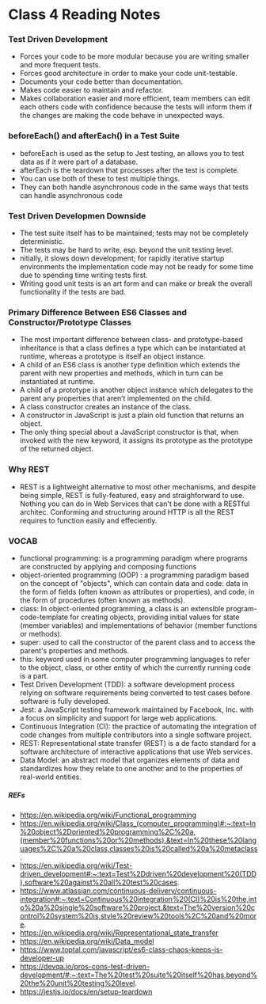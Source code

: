 # Class 4 Reading Notes

### Test Driven Development
- Forces your code to be more modular because you are writing smaller and more frequent tests.
- Forces good architecture in order to make your code unit-testable.
- Documents your code better than documentation.
- Makes code easier to maintain and refactor.
- Makes collaboration easier and more efficient, team members can edit each others code with confidence because the tests will inform them if the changes are making the code behave in unexpected ways.

### beforeEach() and afterEach() in a Test Suite
- beforeEach is used as the setup to Jest testing, an allows you to test data as if it were part of a database.
- afterEach is the teardown that processes after the test is complete.
- You can use both of these to test multiple things.
- They can both handle asynchronous code in the same ways that tests can handle asynchronous code

### Test Driven Developmen Downside
- The test suite itself has to be maintained; tests may not be completely deterministic.
- The tests may be hard to write, esp. beyond the unit testing level.
- nitially, it slows down development; for rapidly iterative startup environments the implementation code may not be ready for some time due to spending time writing tests first.
- Writing good unit tests is an art form and can make or break the overall functionality if the tests are bad. 

### Primary Difference Between ES6 Classes and Constructor/Prototype Classes
- The most important difference between class- and prototype-based inheritance is that a class defines a type which can be instantiated at runtime, whereas a prototype is itself an object instance.
- A child of an ES6 class is another type definition which extends the parent with new properties and methods, which in turn can be instantiated at runtime.
- A child of a prototype is another object instance which delegates to the parent any properties that aren’t implemented on the child.
- A class constructor creates an instance of the class.
- A constructor in JavaScript is just a plain old function that returns an object.
- The only thing special about a JavaScript constructor is that, when invoked with the new keyword, it assigns its prototype as the prototype of the returned object.

### Why REST
- REST is a lightweight alternative to most other mechanisms, and despite being simple, REST is fully-featured, easy and straighforward to use. Nothing you can do in Web Services that can't be done with a RESTful architec. Conforming and structuring around HTTP is all the REST requires to function easily and effeciently. 

### VOCAB
- functional programming: is a programming paradigm where programs are constructed by applying and composing functions
- object-oriented programming (OOP) : a programming paradigm based on the concept of "objects", which can contain data and code: data in the form of fields (often known as attributes or properties), and code, in the form of procedures (often known as methods).
- class: In object-oriented programming, a class is an extensible program-code-template for creating objects, providing initial values for state (member variables) and implementations of behavior (member functions or methods).
- super: used to call the constructor of the parent class and to access the parent's properties and methods.
- this: keyword used in some computer programming languages to refer to the object, class, or other entity of which the currently running code is a part.
- Test Driven Development (TDD): a software development process relying on software requirements being converted to test cases before software is fully developed.
- Jest: a JavaScript testing framework maintained by Facebook, Inc. with a focus on simplicity and support for large web applications.
- Continuous Integration (CI): the practice of automating the integration of code changes from multiple contributors into a single software project.
- REST: Representational state transfer (REST) is a de facto standard for a software architecture of interactive applications that use Web services.
- Data Model: an abstract model that organizes elements of data and standardizes how they relate to one another and to the properties of real-world entities.

##### REFs
- https://en.wikipedia.org/wiki/Functional_programming
- https://en.wikipedia.org/wiki/Class_(computer_programming)#:~:text=In%20object%2Doriented%20programming%2C%20a,(member%20functions%20or%20methods).&text=In%20these%20languages%2C%20a%20class,classes%20is%20called%20a%20metaclass.
- https://en.wikipedia.org/wiki/Test-driven_development#:~:text=Test%2Ddriven%20development%20(TDD),software%20against%20all%20test%20cases.
- https://www.atlassian.com/continuous-delivery/continuous-integration#:~:text=Continuous%20integration%20(CI)%20is%20the,into%20a%20single%20software%20project.&text=The%20version%20control%20system%20is,style%20review%20tools%2C%20and%20more.
- https://en.wikipedia.org/wiki/Representational_state_transfer
- https://en.wikipedia.org/wiki/Data_model
- https://www.toptal.com/javascript/es6-class-chaos-keeps-js-developer-up
- https://devqa.io/pros-cons-test-driven-development/#:~:text=The%20test%20suite%20itself%20has,beyond%20the%20unit%20testing%20level.
- https://jestjs.io/docs/en/setup-teardown

